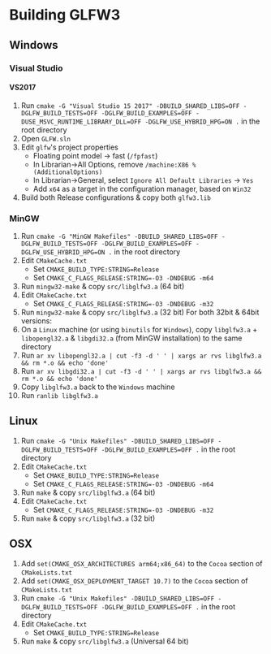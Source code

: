 # Building GLFW3

## Windows

### Visual Studio

#### VS2017

1. Run `cmake -G "Visual Studio 15 2017" -DBUILD_SHARED_LIBS=OFF -DGLFW_BUILD_TESTS=OFF -DGLFW_BUILD_EXAMPLES=OFF -DUSE_MSVC_RUNTIME_LIBRARY_DLL=OFF -DGLFW_USE_HYBRID_HPG=ON .` in the root directory
2. Open `GLFW.sln`
3. Edit `glfw`'s project properties
    - Floating point model -> fast (`/fpfast`)
    - In Librarian->All Options, remove `/machine:X86 %(AdditionalOptions)`
    - In Librarian->General, select `Ignore All Default Libraries` -> `Yes`
    - Add `x64` as a target in the configuration manager, based on `Win32`
4. Build both Release configurations & copy both `glfw3.lib`

### MinGW

1. Run `cmake -G "MinGW Makefiles" -DBUILD_SHARED_LIBS=OFF -DGLFW_BUILD_TESTS=OFF -DGLFW_BUILD_EXAMPLES=OFF -DGLFW_USE_HYBRID_HPG=ON .` in the root directory
2. Edit `CMakeCache.txt`
    - Set `CMAKE_BUILD_TYPE:STRING=Release`
    - Set `CMAKE_C_FLAGS_RELEASE:STRING=-O3 -DNDEBUG -m64`
3. Run `mingw32-make` & copy `src/libglfw3.a` (64 bit)
4. Edit `CMakeCache.txt`
    - Set `CMAKE_C_FLAGS_RELEASE:STRING=-O3 -DNDEBUG -m32`
5. Run `mingw32-make` & copy `src/libglfw3.a` (32 bit)
For both 32bit & 64bit versions:
6. On a `Linux` machine (or using `binutils` for `Windows`), copy `libglfw3.a` + `libopengl32.a` & `libgdi32.a` (from MinGW installation) to the same directory
7. Run `ar xv libopengl32.a | cut -f3 -d ' ' | xargs ar rvs libglfw3.a && rm *.o && echo 'done'`
8. Run `ar xv libgdi32.a | cut -f3 -d ' ' | xargs ar rvs libglfw3.a && rm *.o && echo 'done'`
9. Copy `libglfw3.a` back to the `Windows` machine
10. Run `ranlib libglfw3.a`

## Linux

1. Run `cmake -G "Unix Makefiles" -DBUILD_SHARED_LIBS=OFF -DGLFW_BUILD_TESTS=OFF -DGLFW_BUILD_EXAMPLES=OFF .` in the root directory
2. Edit `CMakeCache.txt`
    - Set `CMAKE_BUILD_TYPE:STRING=Release`
    - Set `CMAKE_C_FLAGS_RELEASE:STRING=-O3 -DNDEBUG -m64`
3. Run `make` & copy `src/libglfw3.a` (64 bit)
4. Edit `CMakeCache.txt`
    - Set `CMAKE_C_FLAGS_RELEASE:STRING=-O3 -DNDEBUG -m32`
5. Run `make` & copy `src/libglfw3.a` (32 bit)

## OSX

1. Add `set(CMAKE_OSX_ARCHITECTURES arm64;x86_64)` to the `Cocoa` section of `CMakeLists.txt`
2. Add `set(CMAKE_OSX_DEPLOYMENT_TARGET 10.7)` to the `Cocoa` section of `CMakeLists.txt`
3. Run `cmake -G "Unix Makefiles" -DBUILD_SHARED_LIBS=OFF -DGLFW_BUILD_TESTS=OFF -DGLFW_BUILD_EXAMPLES=OFF .` in the root directory
4. Edit `CMakeCache.txt`
    - Set `CMAKE_BUILD_TYPE:STRING=Release`
5. Run `make` & copy `src/libglfw3.a` (Universal 64 bit)
